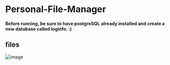 # Personal-File-Manager
#### Before running, be sure to have postgreSQL already installed and create a new database called loginfo. :)

## files
![image](https://github.com/yngerges-pro/Personal-File-Manager/assets/102266055/2cd696e5-bb53-4222-90ff-0dc0ef433113)



